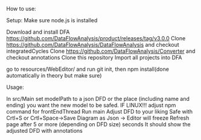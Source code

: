 How to use:

Setup:
Make sure node.js is installed

Download and install DFA https://github.com/DataFlowAnalysis/product/releases/tag/v3.0.0
Clone https://github.com/DataFlowAnalysis/DataFlowAnalysis and checkout integratedCycles
Clone https://github.com/DataFlowAnalysis/Converter and checkout annotations
Clone this repository
Import all projects into DFA

go to resources/WebEditor/ and run git init, then npm install(done automatically in theory but make sure)

Usage:

In src/Main set modelPath to a json DFD or the place (including name and ending) you want the new model to be safed.
IF LINUX!!! adjust npm command for frontEndThread
Run main
Adjust DFD to your liking
Safe with Crtl+S or Crtl+Space->Save Diagram as Json         ->        Editor will freeze
Refresh page after 5 or more (depending on DFD size) seconds
It should show the adjusted DFD with annotations

